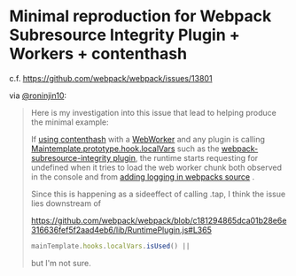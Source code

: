 # Minimal reproduction for Webpack Subresource Integrity Plugin + Workers + contenthash

c.f. https://github.com/webpack/webpack/issues/13801

via [@roninjin10](https://github.com/roninjin10):
> Here is my investigation into this issue that lead to helping produce the minimal example:
> 
> If [using contenthash](https://github.com/AprilArcus/webpack-sri-workers-contenthash-repro/blob/main/webpack.config.js#L15) with a [WebWorker](https://github.com/AprilArcus/webpack-sri-workers-contenthash-repro/blob/main/index.js#L1) and any plugin is calling [Maintemplate.prototype.hook.localVars](https://github.com/AprilArcus/webpack-sri-workers-contenthash-repro/blob/main/minimalplugin.js#L22) such as the [webpack-subresource-integrity plugin](https://github.com/waysact/webpack-subresource-integrity/blob/main/webpack-subresource-integrity/index.ts#L168), the runtime starts requesting for undefined when it tries to load the web worker chunk both observed in the console and from [adding logging in webpacks source](https://github.com/webpack/webpack/blob/main/lib/runtime/GetChunkFilenameRuntimeModule.js#L240) .
> 
> Since this is happening as a sideeffect of calling .tap, I think the issue lies downstream of
> 
> https://github.com/webpack/webpack/blob/c181294865dca01b28e6e316636fef5f2aad4eb6/lib/RuntimePlugin.js#L365
> ```javascript
> mainTemplate.hooks.localVars.isUsed() || 
> ```
> 
> but I'm not sure.
